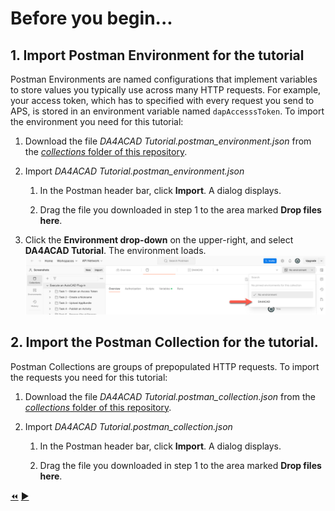 # Before you begin...

## 1. Import Postman Environment for the tutorial

Postman Environments are named configurations that implement variables to store values you typically use across many HTTP requests. For example, your access token, which has to specified with every request you send to APS, is stored in an environment variable named `dapAccesssToken`. To import the environment you need for this tutorial:

1. Download the file *DA4ACAD Tutorial.postman_environment.json* from the [*collections* folder of this repository](../collections).

2. Import *DA4ACAD Tutorial.postman_environment.json*

    1. In the Postman header bar, click **Import**. A dialog displays.

    2. Drag the file you downloaded in step 1 to the area marked **Drop files here**.

3. Click the **Environment drop-down** on the upper-right, and select **DA4ACAD Tutorial**. The environment loads.
   ![Postman Environment drop-down](../images/postman_environment_dropdown.png "Postman Environment drop-down")

## 2. Import the Postman Collection for the tutorial.

Postman Collections are groups of prepopulated HTTP requests. To import the requests you need for this tutorial:

1. Download the file *DA4ACAD Tutorial.postman_collection.json* from the [*collections* folder of this repository](../collections).

2. Import *DA4ACAD Tutorial.postman_collection.json*

    1. In the Postman header bar, click **Import**. A dialog displays.

    2. Drag the file you downloaded in step 1 to the area marked **Drop files here**.



[:rewind:](../readme.md "readme.md")  [:arrow_forward:](task-1.md "Next task")
